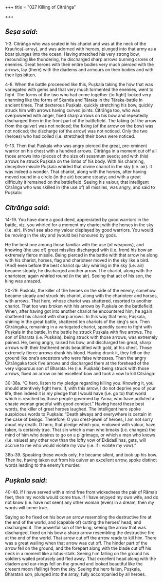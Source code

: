 +++
title = "027 Killing of Citrāṅga"

+++
 

## *Śeṣa said*:

1-3. Citrāṅga who was seated in his chariot and was at the neck of the Krauñca(-array), and was adorned with heroes, plunged into that army as a boar plunges into the ocean. Having stretched his very strong bow, resounding like thundering, he discharged sharp arrows burning crores of enemies. Great heroes with their entire bodies very much pierced with the arrows, lay (there) with the diadems and armours on their bodies and with their lips bitten.

4-8. When the battle proceeded like this, Puṣkala taking the how that was variegated with gems and that very much tormented the enemies, went to fight. The forms of the two who had come together (to fight) looked very charming like the forms of Skanda and Tāraka in the Tāraka-battle in ancient times. That dexterous Puṣkala, quickly stretching his bow, quickly struck him with arrows having curved joints. Citrāṅga too, who was overpowered with anger, fixed sharp arrows on his bow and repeatedly discharged them in the front part of the battlefield. The taking (of the arrow from the quiver) was not noticed; the fixing (of the arrow on the bow) was not noticed; the discharge (of the arrow) was not noticed. Only the two (heroes) who had coiled (i.e. stretched) their bows were noticed.

9-13. Then that Puṣkala who was angry pierced the great, pre-eminent warrior on his chest with a hundred arrows. Citrāṅga in a moment cut off all those arrows into (pieces of the size of) sesamum seeds; and with (his) arrows he struck Puṣkala on the limbs of his body. With his charming, deceptive missile Puṣkala whirled that divine chariot in the sky (i.e. air). It was indeed a wonder. That chariot, along with the horses, after having moved round in a circle (in the air) became steady; and with a great difficulty it remained on the battlefield. Seeing his valour, that intelligent Citrāṅga who was skilled in (the use of) all missiles, was angry, and said to Puṣkala:

## *Citrāṅga said*:

14-19. You have done a good deed, appreciated by good warriors in the battle, viz. you whirled for a moment my chariot with the horses in the sky (i.e. air). (Now) see also my valour displayed by good warriors. You would be moving in the sky and (would be) honoured by gods.

He the best one among those familiar with the use (of weapons), and knowing (the use of) great missiles discharged with (i.e. from) his bow an extremely fierce missile. Being pierced in the battle with that arrow he along with his chariot, horses, flag and charioteer moved in the sky like a bird. (And) even before the best chariot quickly whirling in the sky (i.e. air) became steady, he discharged another arrow. The chariot, along with the charioteer, again whirled round (in the air). Seeing that act of his son, the king was amazed.

20-29. Puṣkala, the killer of the heroes on the side of the enemy, somehow became steady and struck his chariot, along with the charioteer and horses, with arrows. That hero, whose chariot was shattered, resorted to another chariot. That too was broken with his arrows by Puṣkala on the battlefield. When, after having got into another chariot he encountered him, he again shattered his chariot with sharp arrows. In this way that hero, Puṣkala, shining in the great battle, shattered ten chariots of the king's son. Then Citrāṅgaka, remaining in a variegated chariot, speedily came to fight with Puṣkala in the battle. In the battle he struck Puṣkala with five arrows. The son of Bharata (i.e. Puṣkala), being struck with those arrows, was extremely pained. He, being angry, raised his bow, and discharged ten great, sharp arrows with their feathered ends beautified with gold, at his chest. Those extremely fierce arrows drank his blood. Having drunk it, they fell on the ground like one’s ancestors who were false witnesses. Then the angry Citrāṅgaka took five arrows and discharged them at the forehead of the very vigourous son of Bharata. He (i.e. Puṣkala) being struck with those arrows, fixed an arrow on his excellent bow and took a vow to kill Citrāṅga:

30-38a. “O hero, listen to my pledge regarding killing you. Knowing it, you should attentively fight here. If, with this arrow, I do not deprive you of your life, then indeed it is my pledge that I would have (i.e. go to) that world which is reached by those people governed by Yama, who have polluted a chaste woman graceful with good conduct.” Having heard these best words, the killer of great heroes laughed. The intelligent hero spoke auspicious words to Puṣkala: “Death always and everywhere is certain in the case of beings. Therefore, O you crest-jewel of heroes, I am not sorry about my death. O hero, that pledge which you, endowed with valour, have taken, is certainly true. That sin which a man who breaks (i.e. changes) the mind of him who desires to go on a pilgrimage, or which a man who knows (i.e. values) any other vow than the lofty vow of Ekādaśī has, gets, will accrue to me who would violate my vow (i.e. if I violate my vow).”

38b-39. Speaking these words only, he became silent, and took up his bow. Then he, having taken out from his quiver an excellent arrow, spoke distinct words leading to the enemy’s murder.

## *Puṣkala said*:

40-48. If I have served with a mind free from wickedness the pair of Rāma’s feet, then my words would come true. If I have enjoyed my own wife, and do not know (i.e. have not seen) any other woman (even) in a dream, then my words will come true.

Saying so he fixed on his bow an arrow resembling the destructive fire at the end of the world, and (capable of) cutting the heroes’ head, and discharged it. The powerful son of the king, seeing the arrow that was discharged, fixed on his bow a sharp arrow resembling the destructive fire at the end of the world. That arrow cut off the arrow ready to kill him. There was a great wailing when that arrow was cut off. The hinder part of the arrow fell on the ground, and the forepart along with the blade cut off his neck in a moment like a lotus-stalk. Seeing him falling on the ground his soldiers wailed profusely and fled away. That excellent head along with the diadem and ear-rings fell on the ground and looked beautiful like the cresent moon (falling) from the sky. Seeing the hero fallen, Puṣkala, Bharata’s son, plunged into the array, fully accompanied by all heroes.



